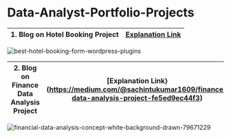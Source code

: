 # Data-Analyst-Portfolio-Projects


|1. Blog on Hotel Booking Project| [Explanation Link](https://medium.com/@sachintukumar1609/data-analyst-project-on-hotel-booking-cde5e70a033e)
|-|-|
![best-hotel-booking-form-wordpress-plugins](https://user-images.githubusercontent.com/103982094/227188283-dbe28ded-3f4e-46a6-a5dc-e691918288d1.jpg)

|2. Blog on Finance Data Analysis Project| [Explanation Link}(https://medium.com/@sachintukumar1609/finance-data-analysis-project-fe5ed9ec44f3)
|-|-|
![financial-data-analysis-concept-white-background-drawn-79671229](https://user-images.githubusercontent.com/103982094/228513411-fd2e599c-f44f-4228-b5a3-7eccc3a9edf4.jpg)
